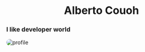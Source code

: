 <h1 align="center">Alberto Couoh</h1>
<h3>I like developer world </h3>
<img class="hola" src="https://avatars.githubusercontent.com/u/87826852?s=400&u=2ff2fbed454a527c6e4e0adb29cc194fdbb22545&v=4" alt="profile">


<style>
    .hola{
        border-radius: 12px;
    }
</style>
<!--
**AlbertoCouoh/AlbertoCouoh** is a ✨ _special_ ✨ repository because its `README.md` (this file) appears on your GitHub profile.

Here are some ideas to get you started:

- 🔭 I’m currently working on ...
- 🌱 I’m currently learning ...
- 👯 I’m looking to collaborate on ...
- 🤔 I’m looking for help with ...
- 💬 Ask me about ...
- 📫 How to reach me: ...
- 😄 Pronouns: ...
- ⚡ Fun fact: ...
-->
